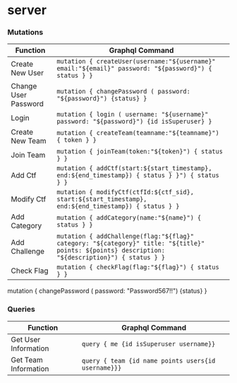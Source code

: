 # server
### Mutations
| Function |  Graphql Command   |
|----------|--------------------|
| Create New User       | `mutation { createUser(username:"${username}" email:"${email}" password: "${password}") { status } }`  | 
| Change User Password  | `mutation { changePassword ( password: "${password}") {status} }`  |
| Login                 | `mutation { login ( username: "${username}" password: "${password}") {id isSuperuser} }`  |
| Create New Team       | `mutation { createTeam(teamname:"${teamname}") { token } }`  | 
| Join Team             | `mutation { joinTeam(token:"${token}") { status } }`  |
| Add Ctf               | `mutation { addCtf(start:${start_timestamp}, end:${end_timestamp}) { status } }") { status } }`  | 
| Modify Ctf            | `mutation { modifyCtf(ctfId:${ctf_sid}, start:${start_timestamp}, end:${end_timestamp}) { status } }`  | 
| Add Category          | `mutation { addCategory(name:"${name}") { status } }`  | 
| Add Challenge         | `mutation { addChallenge(flag:"${flag}" category: "${category}" title: "${title}" points: ${points} description: "${description}") { status } }`  | 
| Check Flag            | `mutation { checkFlag(flag:"${flag}") { status } }`  | 


mutation { changePassword ( password: "Password567!!") {status} }







### Queries
| Function              |  Graphql Command   |
|-----------------------|--------------------|
| Get User Information  | `query { me {id isSuperuser username}}` |
| Get Team Information  | `query { team {id name points users{id username}}}` |

